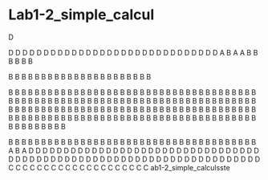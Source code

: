 # Lab1-2_simple_calcul

















































D





D
D
D
D
D
D
D
D
D
D
D
D
D
D
D
D
D
D
D
D
D
D
D
D
D
D
D
D
D
D
A
B
A
A
B
B
B
B
B
B

B
B
B
B
B
B
B
B
B
B
B
B
B
B
B
B
B
B
B
B
B
B

B
B
B
B
B
B
B
B
B
B
B
B
B
B
B
B
B
B
B
B
B
B
B
B
B
B
B
B
B
B
B
B
B
B
B
B
B
B
B
B
B
B
B
B
B
B
B
B
B
B
B
B
B
B
B
B
B
B
B
B
B
B
B
B
B
B
B
B
B
B
B
B
B
B
B
B
B
B
B
B
B
B
B
B
B
B
B
B
B
B
B
B
B
B
B
B
B
B
B
B
B
B
B
B
B
B
B
B
B
B
B
B
B
B
B
B
B
B
B
B
B
B
B
B
B
B
B
B
B
B
B
B
B
B
B
B
B
B
B
B
B
B
B
B
B
B
B
B
B
B
B
B
B
B
B
B
B
B
B
B
B


B
B
B
B
B
B
B
B
B
B
B
B
B
B
B
B
B
B
B
B
B
B
B
B
B
B
B
B
B
B
B
B
B
B
B
B
B
B
A
B
A
D
D
D
D
D
D
D
D
D
D
D
D
D
D
D
D
D
D
D
D
D
D
D
D
D
D
D
D
D
D
D
D
D
D
D
D
D
D
D
D
D
D
D
D
D
D
D
D
D
D
D
D
D
D
D
D
D
D
D
D
D
D
D
D
D
D
D
D
D
C
C
C
C
C
C
C
C
C
C
C
C
C
C
C
C
C
C
C
C
ab1-2_simple_calculsste
